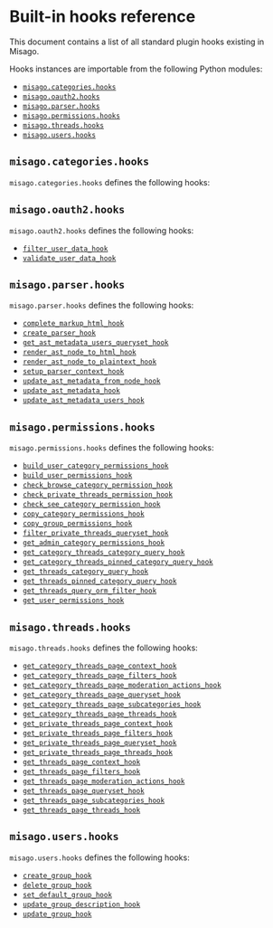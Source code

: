 # Built-in hooks reference

This document contains a list of all standard plugin hooks existing in Misago.

Hooks instances are importable from the following Python modules:

- [`misago.categories.hooks`](#misago-categories-hooks)
- [`misago.oauth2.hooks`](#misago-oauth2-hooks)
- [`misago.parser.hooks`](#misago-parser-hooks)
- [`misago.permissions.hooks`](#misago-permissions-hooks)
- [`misago.threads.hooks`](#misago-threads-hooks)
- [`misago.users.hooks`](#misago-users-hooks)


## `misago.categories.hooks`

`misago.categories.hooks` defines the following hooks:



## `misago.oauth2.hooks`

`misago.oauth2.hooks` defines the following hooks:

- [`filter_user_data_hook`](./filter-user-data-hook.md)
- [`validate_user_data_hook`](./validate-user-data-hook.md)


## `misago.parser.hooks`

`misago.parser.hooks` defines the following hooks:

- [`complete_markup_html_hook`](./complete-markup-html-hook.md)
- [`create_parser_hook`](./create-parser-hook.md)
- [`get_ast_metadata_users_queryset_hook`](./get-ast-metadata-users-queryset-hook.md)
- [`render_ast_node_to_html_hook`](./render-ast-node-to-html-hook.md)
- [`render_ast_node_to_plaintext_hook`](./render-ast-node-to-plaintext-hook.md)
- [`setup_parser_context_hook`](./setup-parser-context-hook.md)
- [`update_ast_metadata_from_node_hook`](./update-ast-metadata-from-node-hook.md)
- [`update_ast_metadata_hook`](./update-ast-metadata-hook.md)
- [`update_ast_metadata_users_hook`](./update-ast-metadata-users-hook.md)


## `misago.permissions.hooks`

`misago.permissions.hooks` defines the following hooks:

- [`build_user_category_permissions_hook`](./build-user-category-permissions-hook.md)
- [`build_user_permissions_hook`](./build-user-permissions-hook.md)
- [`check_browse_category_permission_hook`](./check-browse-category-permission-hook.md)
- [`check_private_threads_permission_hook`](./check-private-threads-permission-hook.md)
- [`check_see_category_permission_hook`](./check-see-category-permission-hook.md)
- [`copy_category_permissions_hook`](./copy-category-permissions-hook.md)
- [`copy_group_permissions_hook`](./copy-group-permissions-hook.md)
- [`filter_private_threads_queryset_hook`](./filter-private-threads-queryset-hook.md)
- [`get_admin_category_permissions_hook`](./get-admin-category-permissions-hook.md)
- [`get_category_threads_category_query_hook`](./get-category-threads-category-query-hook.md)
- [`get_category_threads_pinned_category_query_hook`](./get-category-threads-pinned-category-query-hook.md)
- [`get_threads_category_query_hook`](./get-threads-category-query-hook.md)
- [`get_threads_pinned_category_query_hook`](./get-threads-pinned-category-query-hook.md)
- [`get_threads_query_orm_filter_hook`](./get-threads-query-orm-filter-hook.md)
- [`get_user_permissions_hook`](./get-user-permissions-hook.md)


## `misago.threads.hooks`

`misago.threads.hooks` defines the following hooks:

- [`get_category_threads_page_context_hook`](./get-category-threads-page-context-hook.md)
- [`get_category_threads_page_filters_hook`](./get-category-threads-page-filters-hook.md)
- [`get_category_threads_page_moderation_actions_hook`](./get-category-threads-page-moderation-actions-hook.md)
- [`get_category_threads_page_queryset_hook`](./get-category-threads-page-queryset-hook.md)
- [`get_category_threads_page_subcategories_hook`](./get-category-threads-page-subcategories-hook.md)
- [`get_category_threads_page_threads_hook`](./get-category-threads-page-threads-hook.md)
- [`get_private_threads_page_context_hook`](./get-private-threads-page-context-hook.md)
- [`get_private_threads_page_filters_hook`](./get-private-threads-page-filters-hook.md)
- [`get_private_threads_page_queryset_hook`](./get-private-threads-page-queryset-hook.md)
- [`get_private_threads_page_threads_hook`](./get-private-threads-page-threads-hook.md)
- [`get_threads_page_context_hook`](./get-threads-page-context-hook.md)
- [`get_threads_page_filters_hook`](./get-threads-page-filters-hook.md)
- [`get_threads_page_moderation_actions_hook`](./get-threads-page-moderation-actions-hook.md)
- [`get_threads_page_queryset_hook`](./get-threads-page-queryset-hook.md)
- [`get_threads_page_subcategories_hook`](./get-threads-page-subcategories-hook.md)
- [`get_threads_page_threads_hook`](./get-threads-page-threads-hook.md)


## `misago.users.hooks`

`misago.users.hooks` defines the following hooks:

- [`create_group_hook`](./create-group-hook.md)
- [`delete_group_hook`](./delete-group-hook.md)
- [`set_default_group_hook`](./set-default-group-hook.md)
- [`update_group_description_hook`](./update-group-description-hook.md)
- [`update_group_hook`](./update-group-hook.md)